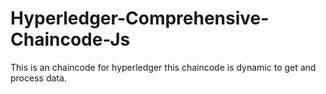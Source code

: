 # Hyperledger-Comprehensive-Chaincode-Js
This is an chaincode for hyperledger this chaincode is dynamic to get and process data.
